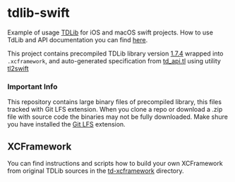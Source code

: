 # tdlib-swift

Example of usage [TDLib](https://github.com/tdlib/td) for iOS and macOS swift projects. How to use TdLib and API documentation you can find [here](https://core.telegram.org/tdlib/getting-started).

This project contains precompiled TDLib library version [1.7.4](https://github.com/tdlib/td/tree/e1ebf743988edfcf4400cd5d33a664ff941dc13e) wrapped into `.xcframework`, and auto-generated specification from [td_api.tl](https://github.com/tdlib/td/blob/master/td/generate/scheme/td_api.tl) using utility [tl2swift](https://github.com/modestman/tl2swift)

### Important Info

This repository contains large binary files of precompiled library, this files tracked with Git LFS extension. When you clone a repo or download a .zip file with source code the binaries may not be fully downloaded. Make shure you have installed the [Git LFS](https://git-lfs.github.com/) extension.

## XCFramework

You can find instructions and scripts how to build your own XCFramework from original TDLib sources in the [td-xcframework](td-xcframework) directory.